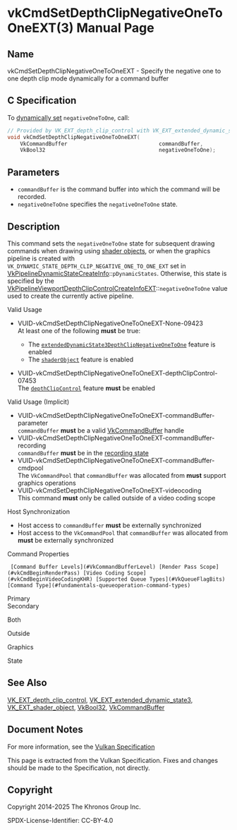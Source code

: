 # vkCmdSetDepthClipNegativeOneToOneEXT(3) Manual Page

## Name

vkCmdSetDepthClipNegativeOneToOneEXT - Specify the negative one to one depth clip mode dynamically for a command buffer



## [](#_c_specification)C Specification

To [dynamically set](https://registry.khronos.org/vulkan/specs/latest/html/vkspec.html#pipelines-dynamic-state) `negativeOneToOne`, call:

```c++
// Provided by VK_EXT_depth_clip_control with VK_EXT_extended_dynamic_state3, VK_EXT_depth_clip_control with VK_EXT_shader_object
void vkCmdSetDepthClipNegativeOneToOneEXT(
    VkCommandBuffer                             commandBuffer,
    VkBool32                                    negativeOneToOne);
```

## [](#_parameters)Parameters

- `commandBuffer` is the command buffer into which the command will be recorded.
- `negativeOneToOne` specifies the `negativeOneToOne` state.

## [](#_description)Description

This command sets the `negativeOneToOne` state for subsequent drawing commands when drawing using [shader objects](https://registry.khronos.org/vulkan/specs/latest/html/vkspec.html#shaders-objects), or when the graphics pipeline is created with `VK_DYNAMIC_STATE_DEPTH_CLIP_NEGATIVE_ONE_TO_ONE_EXT` set in [VkPipelineDynamicStateCreateInfo](https://registry.khronos.org/vulkan/specs/latest/man/html/VkPipelineDynamicStateCreateInfo.html)::`pDynamicStates`. Otherwise, this state is specified by the [VkPipelineViewportDepthClipControlCreateInfoEXT](https://registry.khronos.org/vulkan/specs/latest/man/html/VkPipelineViewportDepthClipControlCreateInfoEXT.html)::`negativeOneToOne` value used to create the currently active pipeline.

Valid Usage

- [](#VUID-vkCmdSetDepthClipNegativeOneToOneEXT-None-09423)VUID-vkCmdSetDepthClipNegativeOneToOneEXT-None-09423  
  At least one of the following **must** be true:
  
  - The [`extendedDynamicState3DepthClipNegativeOneToOne`](#features-extendedDynamicState3DepthClipNegativeOneToOne) feature is enabled
  - The [`shaderObject`](#features-shaderObject) feature is enabled
- [](#VUID-vkCmdSetDepthClipNegativeOneToOneEXT-depthClipControl-07453)VUID-vkCmdSetDepthClipNegativeOneToOneEXT-depthClipControl-07453  
  The [`depthClipControl`](https://registry.khronos.org/vulkan/specs/latest/html/vkspec.html#features-depthClipControl) feature **must** be enabled

Valid Usage (Implicit)

- [](#VUID-vkCmdSetDepthClipNegativeOneToOneEXT-commandBuffer-parameter)VUID-vkCmdSetDepthClipNegativeOneToOneEXT-commandBuffer-parameter  
  `commandBuffer` **must** be a valid [VkCommandBuffer](https://registry.khronos.org/vulkan/specs/latest/man/html/VkCommandBuffer.html) handle
- [](#VUID-vkCmdSetDepthClipNegativeOneToOneEXT-commandBuffer-recording)VUID-vkCmdSetDepthClipNegativeOneToOneEXT-commandBuffer-recording  
  `commandBuffer` **must** be in the [recording state](#commandbuffers-lifecycle)
- [](#VUID-vkCmdSetDepthClipNegativeOneToOneEXT-commandBuffer-cmdpool)VUID-vkCmdSetDepthClipNegativeOneToOneEXT-commandBuffer-cmdpool  
  The `VkCommandPool` that `commandBuffer` was allocated from **must** support graphics operations
- [](#VUID-vkCmdSetDepthClipNegativeOneToOneEXT-videocoding)VUID-vkCmdSetDepthClipNegativeOneToOneEXT-videocoding  
  This command **must** only be called outside of a video coding scope

Host Synchronization

- Host access to `commandBuffer` **must** be externally synchronized
- Host access to the `VkCommandPool` that `commandBuffer` was allocated from **must** be externally synchronized

Command Properties

     [Command Buffer Levels](#VkCommandBufferLevel) [Render Pass Scope](#vkCmdBeginRenderPass) [Video Coding Scope](#vkCmdBeginVideoCodingKHR) [Supported Queue Types](#VkQueueFlagBits) [Command Type](#fundamentals-queueoperation-command-types)

Primary  
Secondary

Both

Outside

Graphics

State

## [](#_see_also)See Also

[VK\_EXT\_depth\_clip\_control](https://registry.khronos.org/vulkan/specs/latest/man/html/VK_EXT_depth_clip_control.html), [VK\_EXT\_extended\_dynamic\_state3](https://registry.khronos.org/vulkan/specs/latest/man/html/VK_EXT_extended_dynamic_state3.html), [VK\_EXT\_shader\_object](https://registry.khronos.org/vulkan/specs/latest/man/html/VK_EXT_shader_object.html), [VkBool32](https://registry.khronos.org/vulkan/specs/latest/man/html/VkBool32.html), [VkCommandBuffer](https://registry.khronos.org/vulkan/specs/latest/man/html/VkCommandBuffer.html)

## [](#_document_notes)Document Notes

For more information, see the [Vulkan Specification](https://registry.khronos.org/vulkan/specs/latest/html/vkspec.html#vkCmdSetDepthClipNegativeOneToOneEXT)

This page is extracted from the Vulkan Specification. Fixes and changes should be made to the Specification, not directly.

## [](#_copyright)Copyright

Copyright 2014-2025 The Khronos Group Inc.

SPDX-License-Identifier: CC-BY-4.0